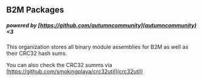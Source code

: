 ## B2M Packages

##### powered by [https://github.com/autumncommunity](autumncommunity) <3

This organization stores all binary module assemblies for B2M as well as their CRC32 hash sums.

You can also check the CRC32 summs via [https://github.com/smokingplaya/crc32util](crc32util)
